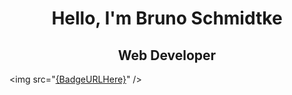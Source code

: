 <h1 align="center">Hello, I'm Bruno Schmidtke</h1>

<h2 align="center">Web Developer</h2>

<img src="[{BadgeURLHere}](https://github-readme-stats.vercel.app/api/top-langs/?username="bruno9317"&theme="tokyonight")" />

<!--
**bruno9317/bruno9317** is a ✨ _special_ ✨ repository because its `README.md` (this file) appears on your GitHub profile.

Here are some ideas to get you started:

- 🔭 I’m currently working on ...
- 🌱 I’m currently learning ...
- 👯 I’m looking to collaborate on ...
- 🤔 I’m looking for help with ...
- 💬 Ask me about ...
- 📫 How to reach me: ...
- 😄 Pronouns: ...
- ⚡ Fun fact: ...
-->
